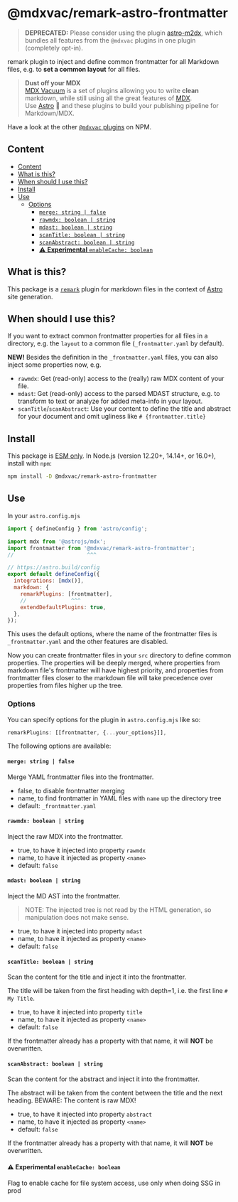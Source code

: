 # @mdxvac/remark-astro-frontmatter

> **DEPRECATED:** Please consider using the plugin [astro-m2dx](https://www.npmjs.com/package/astro-m2dx), which bundles all features from the `@mdxvac` plugins in one plugin (completely opt-in).

remark plugin to inject and define common frontmatter for all Markdown files, e.g. to **set a common layout** for all files.

> **Dust off your MDX**  
> [MDX Vacuum](https://mdxvac.netlify.app) is a set of plugins allowing you to write **clean** markdown, while still using all the great features of [MDX](https://mdxjs.com).  
> Use [Astro](https://astro.build) 🚀 and these plugins to build your publishing pipeline for Markdown/MDX.

Have a look at the other [`@mdxvac` plugins](https://www.npmjs.com/org/mdxvac) on NPM.

## Content

- [Content](#content)
- [What is this?](#what-is-this)
- [When should I use this?](#when-should-i-use-this)
- [Install](#install)
- [Use](#use)
  - [Options](#options)
    - [`merge: string | false`](#merge-string--false)
    - [`rawmdx: boolean | string`](#rawmdx-boolean--string)
    - [`mdast: boolean | string`](#mdast-boolean--string)
    - [`scanTitle: boolean | string`](#scantitle-boolean--string)
    - [`scanAbstract: boolean | string`](#scanabstract-boolean--string)
    - [⚠️ **Experimental** `enableCache: boolean`](#️-experimental-enablecache-boolean)

## What is this?

This package is a [`remark`](https://github.com/remarkjs/remark/blob/main/doc/plugins.md) plugin for markdown files in the context of [Astro](https://docs.astro.build/en/guides/integrations-guide/mdx) site generation.

## When should I use this?

If you want to extract common frontmatter properties for all files in a directory, e.g. the `layout` to a common file (`_frontmatter.yaml` by default).

**NEW!** Besides the definition in the `_frontmatter.yaml` files, you can also inject some properties now, e.g.

- `rawmdx`: Get (read-only) access to the (really) raw MDX content of your file.
- `mdast`: Get (read-only) access to the parsed MDAST structure, e.g. to transform to text or analyze for added meta-info in your layout.
- `scanTitle`/`scanAbstract`: Use your content to define the title and abstract for your document and omit ugliness like `# {frontmatter.title}`

## Install

This package is [ESM only](https://gist.github.com/sindresorhus/a39789f98801d908bbc7ff3ecc99d99c).
In Node.js (version 12.20+, 14.14+, or 16.0+), install with `npm`:

```sh
npm install -D @mdxvac/remark-astro-frontmatter
```

## Use

In your `astro.config.mjs`

```js
import { defineConfig } from 'astro/config';

import mdx from '@astrojs/mdx';
import frontmatter from '@mdxvac/remark-astro-frontmatter';
//                       ^^^

// https://astro.build/config
export default defineConfig({
  integrations: [mdx()],
  markdown: {
    remarkPlugins: [frontmatter],
    //              ^^^
    extendDefaultPlugins: true,
  },
});
```

This uses the default options, where the name of the frontmatter files is `_frontmatter.yaml` and the other features are disabled.

Now you can create frontmatter files in your `src` directory to define common properties. The properties will be deeply merged, where properties from markdown file's frontmatter will have highest priority, and properties from frontmatter files closer to the markdown file will take precedence over properties from files higher up the tree.

### Options

You can specify options for the plugin in `astro.config.mjs` like so:

```js
remarkPlugins: [[frontmatter, {...your_options}]],
```

The following options are available:

#### `merge: string | false`

Merge YAML frontmatter files into the frontmatter.

- false, to disable frontmatter merging
- name, to find frontmatter in YAML files with `name` up the directory tree
- default: `_frontmatter.yaml`

#### `rawmdx: boolean | string`

Inject the raw MDX into the frontmatter.

- true, to have it injected into property `rawmdx`
- name, to have it injected as property `<name>`
- default: `false`

#### `mdast: boolean | string`

Inject the MD AST into the frontmatter.

> NOTE: The injected tree is not read by the HTML generation,
> so manipulation does not make sense.

- true, to have it injected into property `mdast`
- name, to have it injected as property `<name>`
- default: `false`

#### `scanTitle: boolean | string`

Scan the content for the title and inject it into the frontmatter.

The title will be taken from the first heading with depth=1,
i.e. the first line `# My Title`.

- true, to have it injected into property `title`
- name, to have it injected as property `<name>`
- default: `false`

If the frontmatter already has a property with that name, it will **NOT** be overwritten.

#### `scanAbstract: boolean | string`

Scan the content for the abstract and inject it into the frontmatter.

The abstract will be taken from the content between the title and the next
heading. BEWARE: The content is raw MDX!

- true, to have it injected into property `abstract`
- name, to have it injected as property `<name>`
- default: `false`

If the frontmatter already has a property with that name, it will **NOT** be overwritten.

#### ⚠️ **Experimental** `enableCache: boolean`

Flag to enable cache for file system access, use only when doing SSG in prod
